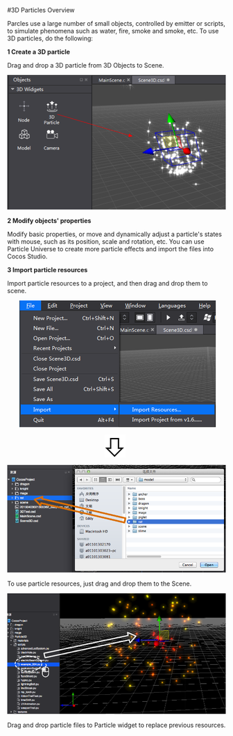 #3D Particles Overview

Parcles use a large number of small objects, controlled by emitter or scripts, to simulate phenomena such as water, fire, smoke and smoke, etc. To use 3D particles, do the following:  

**1 Create a 3D particle** 

Drag and drop a 3D particle from 3D Objects to Scene.

![image](res_en/image0001.png)
 
**2 Modify objects' properties**

Modify basic properties, or move and dynamically adjust a particle's states with mouse, such as its position, scale and rotation, etc. You can use Particle Universe to create more particle effects and import the files into Cocos Studio. 

**3 Import particle resources**

Import particle resources to a project, and then drag and drop them to scene.
 
&emsp;&emsp;![image](res_en/image0002.png)

&emsp;&emsp;&emsp;&emsp;&emsp;&emsp;&emsp;&emsp;&emsp;&emsp;&emsp;&emsp;&emsp;&emsp;&emsp;&emsp;![image](res/image0003.png)

![image](res/image0004.png)
 
To use particle resources, just drag and drop them to the Scene. 

![image](res_en/image0005.png)

Drag and drop particle files to Particle widget to replace previous resources. 
